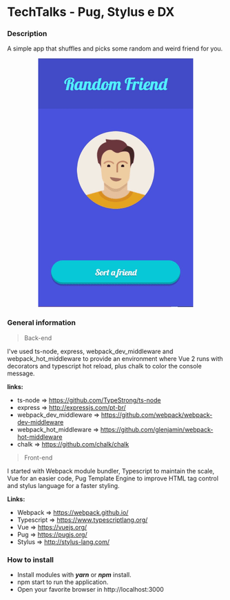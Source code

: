 # TechTalks - Pug, Stylus e DX

### Description
A simple app that shuffles and picks some random and weird friend for you.

<p align="center">
  <img src="https://github.com/darkfrontcode/techtalks_pug_stylus_e_dx/blob/master/gif.gif">
</p>


### General information

> Back-end

I've used ts-node, express, webpack_dev_middleware and webpack_hot_middleware to provide an environment where Vue 2 runs with decorators and typescript hot reload, plus chalk to color the console message.

**links:**

* ts-node => https://github.com/TypeStrong/ts-node
* express => http://expressjs.com/pt-br/
* webpack_dev_middleware => https://github.com/webpack/webpack-dev-middleware
* webpack_hot_middleware => https://github.com/glenjamin/webpack-hot-middleware
* chalk => https://github.com/chalk/chalk


> Front-end

I started with Webpack module bundler, Typescript to maintain the scale, Vue for an easier code, Pug Template Engine to improve HTML tag control and stylus language for a faster styling.

**Links:**

* Webpack => https://webpack.github.io/
* Typescript => https://www.typescriptlang.org/
* Vue => https://vuejs.org/
* Pug => https://pugjs.org/
* Stylus => http://stylus-lang.com/


### How to install

* Install modules with **_yarn_** or **_npm_** install.
* npm start to run the application.
* Open your favorite browser in http://localhost:3000



